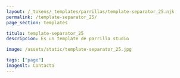 ```yaml
---
layout: /_tokens/_templates/parrillas/template-separator_25.njk
permalink: /template-separator_25/
page_section: templates

titulo: template-separator_25
descripcion: Es un template de parrilla studio

image: /assets/static/template-separator_25.jpg

tags: ["page"]
imageAlt: Contacta
---
```

